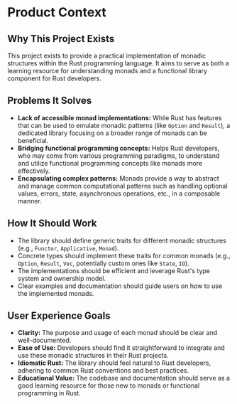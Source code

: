 # Product Context

## Why This Project Exists
This project exists to provide a practical implementation of monadic structures within the Rust programming language. It aims to serve as both a learning resource for understanding monads and a functional library component for Rust developers.

## Problems It Solves
- **Lack of accessible monad implementations:** While Rust has features that can be used to emulate monadic patterns (like `Option` and `Result`), a dedicated library focusing on a broader range of monads can be beneficial.
- **Bridging functional programming concepts:** Helps Rust developers, who may come from various programming paradigms, to understand and utilize functional programming concepts like monads more effectively.
- **Encapsulating complex patterns:** Monads provide a way to abstract and manage common computational patterns such as handling optional values, errors, state, asynchronous operations, etc., in a composable manner.

## How It Should Work
- The library should define generic traits for different monadic structures (e.g., `Functor`, `Applicative`, `Monad`).
- Concrete types should implement these traits for common monads (e.g., `Option`, `Result`, `Vec`, potentially custom ones like `State`, `IO`).
- The implementations should be efficient and leverage Rust's type system and ownership model.
- Clear examples and documentation should guide users on how to use the implemented monads.

## User Experience Goals
- **Clarity:** The purpose and usage of each monad should be clear and well-documented.
- **Ease of Use:** Developers should find it straightforward to integrate and use these monadic structures in their Rust projects.
- **Idiomatic Rust:** The library should feel natural to Rust developers, adhering to common Rust conventions and best practices.
- **Educational Value:** The codebase and documentation should serve as a good learning resource for those new to monads or functional programming in Rust.
